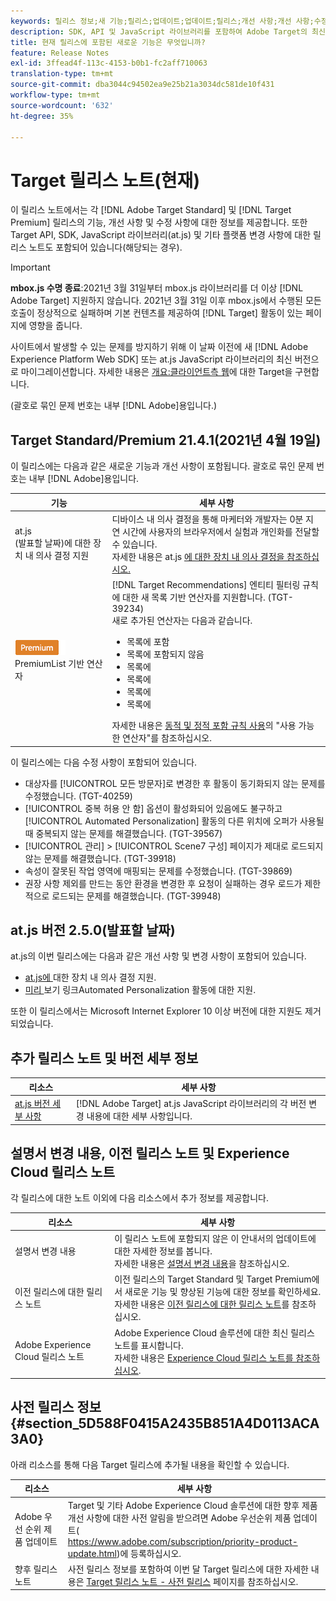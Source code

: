 ```yaml
---
keywords: 릴리스 정보;새 기능;릴리스;업데이트;업데이트;릴리스;개선 사항;개선 사항;수정 사항;버그 수정;업데이트
description: SDK, API 및 JavaScript 라이브러리를 포함하여 Adobe Target의 최신 릴리스에 포함된 새로운 기능, 개선 사항 및 수정 내용에 대해 알아봅니다.
title: 현재 릴리스에 포함된 새로운 기능은 무엇입니까?
feature: Release Notes
exl-id: 3ffead4f-113c-4153-b0b1-fc2aff710063
translation-type: tm+mt
source-git-commit: dba3044c94502ea9e25b21a3034dc581de10f431
workflow-type: tm+mt
source-wordcount: '632'
ht-degree: 35%

---
```


# Target 릴리스 노트(현재)

이 릴리스 노트에서는 각 [!DNL Adobe Target Standard] 및 [!DNL Target Premium] 릴리스의 기능, 개선 사항 및 수정 사항에 대한 정보를 제공합니다. 또한 Target API, SDK, JavaScript 라이브러리(at.js) 및 기타 플랫폼 변경 사항에 대한 릴리스 노트도 포함되어 있습니다(해당되는 경우).

>[!IMPORTANT]
>
>**mbox.js 수명 종료**:2021년 3월 31일부터 mbox.js 라이브러리를 더 이상  [!DNL Adobe Target] 지원하지 않습니다. 2021년 3월 31일 이후 mbox.js에서 수행된 모든 호출이 정상적으로 실패하며 기본 컨텐츠를 제공하여 [!DNL Target] 활동이 있는 페이지에 영향을 줍니다.
>
>사이트에서 발생할 수 있는 문제를 방지하기 위해 이 날짜 이전에 새 [!DNL Adobe Experience Platform Web SDK] 또는 at.js JavaScript 라이브러리의 최신 버전으로 마이그레이션합니다. 자세한 내용은 [개요:클라이언트측 웹](/help/c-implementing-target/c-implementing-target-for-client-side-web/implement-target-for-client-side-web.md)에 대한 Target을 구현합니다.

(괄호로 묶인 문제 번호는 내부 [!DNL Adobe]용입니다.)

## Target Standard/Premium 21.4.1(2021년 4월 19일)

이 릴리스에는 다음과 같은 새로운 기능과 개선 사항이 포함됩니다. 괄호로 묶인 문제 번호는 내부 [!DNL Adobe]용입니다.

| 기능 | 세부 사항 |
| --- | --- |
| at.js<br>(발표할 날짜)에 대한 장치 내 의사 결정 지원 | 디바이스 내 의사 결정을 통해 마케터와 개발자는 0분 지연 시간에 사용자의 브라우저에서 실험과 개인화를 전달할 수 있습니다.<br>자세한 내용은 at.js [에 대한 장치 내 의사 결정을 참조하십시오.](/help/c-implementing-target/c-implementing-target-for-client-side-web/on-device-decisioning/on-device-decisioning.md) |
| ![엔티티 필터링 규칙에 대한 ](/help/assets/premium.png) PremiumList 기반 연산자 | [!DNL Target Recommendations] 엔티티 필터링 규칙에 대한 새 목록 기반 연산자를 지원합니다. (TGT-39234)<br>새로 추가된 연산자는 다음과 같습니다.<br><ul><li>목록에 포함</li><li>목록에 포함되지 않음</li><li>목록에</li><li>목록에</li><li>목록에</li><li>목록에</li></ul>자세한 내용은 [동적 및 정적 포함 규칙 사용](/help/c-recommendations/c-algorithms/use-dynamic-and-static-inclusion-rules.md#operators)의 &quot;사용 가능한 연산자&quot;를 참조하십시오. |

이 릴리스에는 다음 수정 사항이 포함되어 있습니다.

* 대상자를 [!UICONTROL 모든 방문자]로 변경한 후 활동이 동기화되지 않는 문제를 수정했습니다. (TGT-40259)
* [!UICONTROL 중복 허용 안 함] 옵션이 활성화되어 있음에도 불구하고 [!UICONTROL Automated Personalization] 활동의 다른 위치에 오퍼가 사용될 때 중복되지 않는 문제를 해결했습니다. (TGT-39567)
* [!UICONTROL 관리] > [!UICONTROL Scene7 구성] 페이지가 제대로 로드되지 않는 문제를 해결했습니다. (TGT-39918)
* 속성이 잘못된 작업 영역에 매핑되는 문제를 수정했습니다. (TGT-39869)
* 권장 사항 제외를 만드는 동안 환경을 변경한 후 요청이 실패하는 경우 로드가 제한적으로 로드되는 문제를 해결했습니다. (TGT-39948)

## at.js 버전 2.5.0(발표할 날짜)

at.js의 이번 릴리스에는 다음과 같은 개선 사항 및 변경 사항이 포함되어 있습니다.

* [at.js에 ](/help/c-implementing-target/c-implementing-target-for-client-side-web/on-device-decisioning/on-device-decisioning.md) 대한 장치 내 의사 결정 지원.
* [미리 ](/help/c-activities/c-activity-qa/activity-qa.md) 보기 링크Automated Personalization 활동에 대한 지원.

또한 이 릴리스에서는 Microsoft Internet Explorer 10 이상 버전에 대한 지원도 제거되었습니다.

## 추가 릴리스 노트 및 버전 세부 정보

| 리소스 | 세부 사항 |
|--- |--- |
| [at.js 버전 세부 사항](/help/c-implementing-target/c-implementing-target-for-client-side-web/target-atjs-versions.md) | [!DNL Adobe Target] at.js JavaScript 라이브러리의 각 버전 변경 내용에 대한 세부 사항입니다. |

## 설명서 변경 내용, 이전 릴리스 노트 및 Experience Cloud 릴리스 노트

각 릴리스에 대한 노트 이외에 다음 리소스에서 추가 정보를 제공합니다.

| 리소스 | 세부 사항 |
|--- |--- |
| 설명서 변경 내용 | 이 릴리스 노트에 포함되지 않은 이 안내서의 업데이트에 대한 자세한 정보를 봅니다.<br>자세한 내용은 [설명서 변경 내용](/help/r-release-notes/doc-change.md#reference_366123CF00994BACBBF9BBDF2C4D840C)을 참조하십시오. |
| 이전 릴리스에 대한 릴리스 노트 | 이전 릴리스의 Target Standard 및 Target Premium에서 새로운 기능 및 향상된 기능에 대한 정보를 확인하세요.<br>자세한 내용은 [이전 릴리스에 대한 릴리스 노트](/help/r-release-notes/release-notes-for-previous-releases.md)를 참조하십시오. |
| Adobe Experience Cloud 릴리스 노트 | Adobe Experience Cloud 솔루션에 대한 최신 릴리스 노트를 표시합니다.<br>자세한 내용은  [Experience Cloud 릴리스 노트를 참조하십시오](https://experienceleague.adobe.com/docs/release-notes/experience-cloud/current.html). |

## 사전 릴리스 정보 {#section_5D588F0415A2435B851A4D0113ACA3A0}

아래 리소스를 통해 다음 Target 릴리스에 추가될 내용을 확인할 수 있습니다.

| 리소스 | 세부 사항 |
|--- |--- |
| Adobe 우선 순위 제품 업데이트 | Target 및 기타 Adobe Experience Cloud 솔루션에 대한 향후 제품 개선 사항에 대한 사전 알림을 받으려면 Adobe 우선순위 제품 업데이트(<br>[](https://www.adobe.com/subscription/priority-product-update.html)https://www.adobe.com/subscription/priority-product-update.html)에 등록하십시오. |
| 향후 릴리스 노트 | 사전 릴리스 정보를 포함하여 이번 달 Target 릴리스에 대한 자세한 내용은 [Target 릴리스 노트 - 사전 릴리스](/help/r-release-notes/target-release-notes.md) 페이지를 참조하십시오. |
